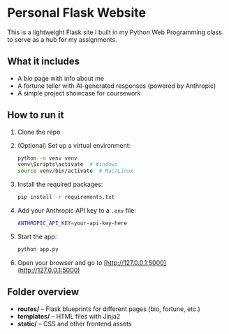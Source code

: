 # Personal Flask Website

This is a lightweight Flask site I built in my Python Web Programming class to serve as a hub for my assignments.

## What it includes

- A bio page with info about me  
- A fortune teller with AI-generated responses (powered by Anthropic)  
- A simple project showcase for coursework  

## How to run it

1. Clone the repo  
2. (Optional) Set up a virtual environment:  
   ```bash
   python -m venv venv
   venv\Scripts\activate  # Windows  
   source venv/bin/activate  # Mac/Linux
   ```

3. Install the required packages:  
   ```bash
   pip install -r requirements.txt
   ```

4. Add your Anthropic API key to a `.env` file:  
   ```bash
   ANTHROPIC_API_KEY=your-api-key-here
   ```

5. Start the app:  
   ```bash
   python app.py
   ```

6. Open your browser and go to [http://127.0.0.1:5000](http://127.0.0.1:5000)

## Folder overview

- **routes/** – Flask blueprints for different pages (bio, fortune, etc.)  
- **templates/** – HTML files with Jinja2  
- **static/** – CSS and other frontend assets  
